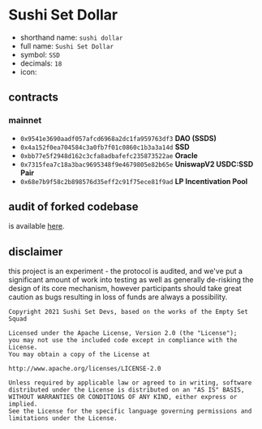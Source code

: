 # Sushi Set Dollar

- shorthand name: `sushi dollar`
- full name: `Sushi Set Dollar`
- symbol: `SSD`
- decimals: `18`
- icon:

## contracts
### mainnet
- `0x9541e3690aadf057afcd6968a2dc1fa959763df3` **DAO (SSDS)**
- `0x4a152f0ea704584c3a0fb7f01c0860c1b3a3a14d` **SSD**
- `0xbb77e5f2948d162c3cfa8adbafefc235873522ae` **Oracle**
- `0x7315fea7c18a3bac9695348f9e4679805e82b65e` **UniswapV2 USDC:SSD Pair**
- `0x68e7b9f58c2b898576d35eff2c91f75ece81f9ad` **LP Incentivation Pool**

## audit of forked codebase

is available [here](https://github.com/sushisetdollar/ssd_protocol/blob/master/audit/REP-Dollar-06-11-20.pdf).

## disclaimer
this project is an experiment - the protocol is audited, and we've put a significant amount of work into testing as well as generally de-risking the design of its core mechanism, however participants should take great caution as bugs resulting in loss of funds are always a possibility.

```
Copyright 2021 Sushi Set Devs, based on the works of the Empty Set Squad

Licensed under the Apache License, Version 2.0 (the "License");
you may not use the included code except in compliance with the License.
You may obtain a copy of the License at

http://www.apache.org/licenses/LICENSE-2.0

Unless required by applicable law or agreed to in writing, software
distributed under the License is distributed on an "AS IS" BASIS,
WITHOUT WARRANTIES OR CONDITIONS OF ANY KIND, either express or implied.
See the License for the specific language governing permissions and
limitations under the License.
```
